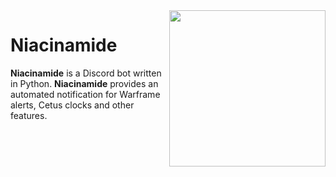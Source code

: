 <img align="right" src="https://cdn.discordapp.com/app-icons/624992226727952395/27096adac4f838cd4cd427df37859648.png?size=256" height="250" width="250">

# Niacinamide 
**Niacinamide** is a Discord bot written in Python. **Niacinamide** provides an automated notification for Warframe alerts, Cetus clocks and other features.

